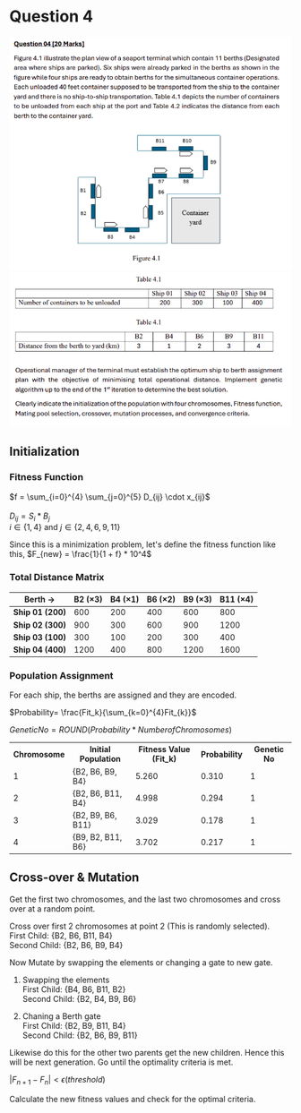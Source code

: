 # Question 4

![Mid_Q4_1](./assets/q4_1.png)
![Mid_Q4_2](./assets/q4_2.png)

## Initialization

### Fitness Function
$f = \sum_{i=0}^{4} \sum_{j=0}^{5} D_{ij} \cdot x_{ij}$<br><br>
$D_{ij}=S_i * B_j$<br>
$i \in \{1,4\}$ and $j \in \{2,4,6,9,11\}$

Since this is a minimization problem, let's define the fitness function like this,
$F_{new} = \frac{1}{1 + f} * 10^4$

### Total Distance Matrix

| Berth →   | B2 (×3) | B4 (×1) | B6 (×2) | B9 (×3) | B11 (×4) |
|-----------|--------|--------|--------|--------|--------|
| **Ship 01 (200)** | 600    | 200    | 400    | 600    | 800    |
| **Ship 02 (300)** | 900    | 300    | 600    | 900    | 1200   |
| **Ship 03 (100)** | 300    | 100    | 200    | 300    | 400    |
| **Ship 04 (400)** | 1200   | 400    | 800    | 1200   | 1600   |

### Population Assignment
For each ship, the berths are assigned and they are encoded. 

$Probability= \frac{Fit_k}{\sum_{k=0}^{4}Fit_{k}}$

$Genetic No = ROUND(Probability * Number of Chromosomes)$



<table>
  <tr>
    <th>Chromosome</th>
    <th>Initial Population</th>
    <th>Fitness Value (Fit_k)</th>
    <th>Probability</th>
    <th>Genetic No</th>
  </tr>
  <tr>
    <td>1</td>
    <td>{B2, B6, B9, B4}</td>
    <td>5.260</td>
    <td>0.310</td>
    <td>1</td>
  </tr>
  <tr>
    <td>2</td>
    <td>{B2, B6, B11, B4}</td>
    <td>4.998</td>
    <td>0.294</td>
    <td>1</td>
  </tr>
  <tr>
    <td>3</td>
    <td>{B2, B9, B6, B11}</td>
    <td>3.029</td>
    <td>0.178</td>
    <td>1</td>
  </tr>
  <tr>
    <td>4</td>
    <td>{B9, B2, B11, B6}</td>
    <td>3.702</td>
    <td>0.217</td>
    <td>1</td>
  </tr>
</table>

## Cross-over & Mutation

Get the first two chromosomes, and the last two chromosomes and cross over at a random point.

Cross over first 2 chromosomes at point 2 (This is randomly selected). <br>
First Child: {B2, B6, B11, B4}<br>
Second Child: {B2, B6, B9, B4}<br>

Now Mutate by swapping the elements or changing a gate to new gate. 

1. Swapping the elements<br>
First Child: {B4, B6, B11, B2}<br>
Second Child: {B2, B4, B9, B6}<br>

2. Chaning a Berth gate<br>
First Child: {B2, B9, B11, B4}<br>
Second Child: {B2, B6, B9, B11}<br>

Likewise do this for the other two parents get the new children. Hence this will be next generation. Go until the optimality criteria is met.

$|F_{n+1} - F_n| < \epsilon (threshold)$ 

Calculate the new fitness values and check for the optimal criteria. 



